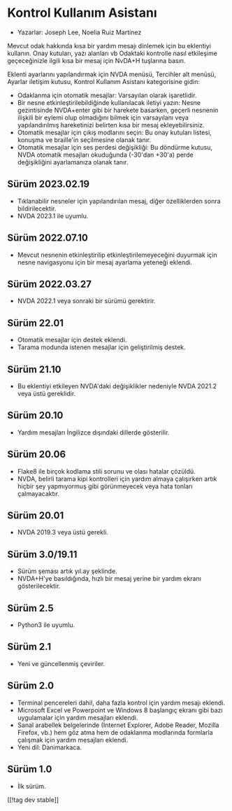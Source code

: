 # Kontrol Kullanım Asistanı #

* Yazarlar: Joseph Lee, Noelia Ruiz Martínez

Mevcut odak hakkında kısa bir yardım mesajı dinlemek için bu eklentiyi
kullanın.  Onay kutuları, yazı alanları vb Odaktaki kontrolle nasıl
etkileşime geçeceğinizle ilgili kısa bir mesaj için NvDA+H tuşlarına basın.

Eklenti ayarlarını yapılandırmak için NVDA menüsü, Tercihler alt menüsü,
Ayarlar iletişim kutusu, Kontrol Kullanım Asistanı kategorisine gidin:

* Odaklanma için otomatik mesajlar: Varsayılan olarak işaretlidir.
* Bir nesne etkinleştirilebildiğinde kullanılacak iletiyi yazın: Nesne
  gezintisinde NVDA+enter gibi bir harekete basarken, geçerli nesnenin
  ilişkili bir eylemi olup olmadığını bilmek için varsayılanı veya
  yapılandırılmış hareketinizi belirten kısa bir mesaj ekleyebilirsiniz.
* Otomatik mesajlar için çıkış modlarını seçin: Bu onay kutuları listesi,
  konuşma ve braille'in seçilmesine olanak tanır.
* Otomatik mesajlar için ses perdesi değişikliği: Bu döndürme kutusu, NVDA
  otomatik mesajları okuduğunda (-30'dan +30'a) perde değişikliğini
  ayarlamanıza olanak tanır.

## Sürüm 2023.02.19

* Tıklanabilir nesneler için yapılandırılan mesaj, diğer özelliklerden sonra
  bildirilecektir.
* NVDA 2023.1 ile uyumlu.

## Sürüm 2022.07.10

* Mevcut nesnenin etkinleştirilip etkinleştirilemeyeceğini duyurmak için
  nesne navigasyonu için bir mesaj ayarlama yeteneği eklendi.

## Sürüm 2022.03.27

* NVDA 2022.1 veya sonraki bir sürümü gerektirir.

## Sürüm 22.01

* Otomatik mesajlar için destek eklendi.
* Tarama modunda istenen mesajlar için geliştirilmiş destek.

## Sürüm 21.10

* Bu eklentiyi etkileyen NVDA'daki değişiklikler nedeniyle NVDA 2021.2 veya
  üstü gereklidir.

## Sürüm 20.10

* Yardım mesajları İngilizce dışındaki dillerde gösterilir.

## Sürüm 20.06

* Flake8 ile birçok kodlama stili sorunu ve olası hatalar çözüldü.
* NVDA, belirli tarama kipi kontrolleri için yardım almaya çalışırken artık
  hiçbir şey yapmıyormuş gibi görünmeyecek veya hata tonları çalmayacaktır.

## Sürüm 20.01

* NVDA 2019.3 veya üstü gerekli.

## Sürüm 3.0/19.11

* Sürüm şeması artık yıl.ay şeklinde.
* NVDA+H'ye basıldığında, hızlı bir mesaj yerine bir yardım ekranı
  gösterilecektir.

## Sürüm 2.5

* Python3 ile uyumlu.

## Sürüm 2.1

* Yeni ve güncellenmiş çeviriler.

## Sürüm 2.0

* Terminal pencereleri dahil, daha fazla kontrol için yardım mesajı eklendi.
* Microsoft Excel ve Powerpoint ve Windows 8 başlangıç ​​ekranı gibi bazı
  uygulamalar için yardım mesajları eklendi.
* Sanal arabellek belgelerinde (Internet Explorer, Adobe Reader, Mozilla
  Firefox, vb.) hem göz atma hem de odaklanma modlarında formlarla çalışmak
  için yardım mesajları eklendi.
* Yeni dil: Danimarkaca.

## Sürüm 1.0

* İlk sürüm.

[[!tag dev stable]]
